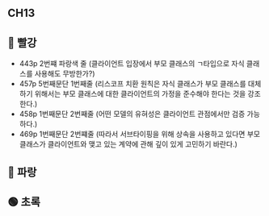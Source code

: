 ## CH13

## 🔴 빨강
+ 443p 2번쨰 파랑색 줄 (클라이언트 입장에서 부모 클래스의 ㄱ타입으로 자식 클래스를 사용해도 무방한가?)
+ 457p 5번째문단 1번째줄 (리스코프 치환 원칙은 자식 클래스가 부모 클래스를 대체하기 위해서는 부모 클래스에 대한 클라이언트의 가정을 준수해야 한다는 것을 강조한다.)
+ 458p 1번째문단 2번째줄 (어떤 모델의 유혀성은 클라이언트 관점에서만 검증 가능하다.)
+ 469p 1번째문단 2번쨰줄 (따라서 서브타이핑을 위해 상속을 사용하고 있다면 부모 클래스가 클라이언트와 맺고 있는 계약에 관해 깊이 있게 고민하기 바란다.)

## 🔵 파랑


## 🟢 초록
